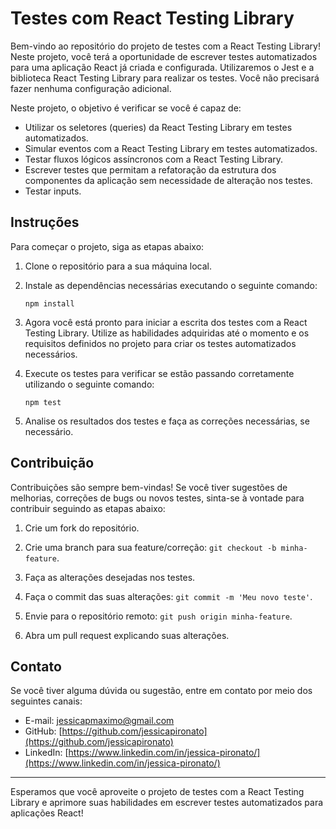 # Testes com React Testing Library

Bem-vindo ao repositório do projeto de testes com a React Testing Library! Neste projeto, você terá a oportunidade de escrever testes automatizados para uma aplicação React já criada e configurada. Utilizaremos o Jest e a biblioteca React Testing Library para realizar os testes. Você não precisará fazer nenhuma configuração adicional.

Neste projeto, o objetivo é verificar se você é capaz de:

- Utilizar os seletores (queries) da React Testing Library em testes automatizados.
- Simular eventos com a React Testing Library em testes automatizados.
- Testar fluxos lógicos assíncronos com a React Testing Library.
- Escrever testes que permitam a refatoração da estrutura dos componentes da aplicação sem necessidade de alteração nos testes.
- Testar inputs.

## Instruções

Para começar o projeto, siga as etapas abaixo:

1. Clone o repositório para a sua máquina local.

2. Instale as dependências necessárias executando o seguinte comando:
   ```
   npm install
   ```

3. Agora você está pronto para iniciar a escrita dos testes com a React Testing Library. Utilize as habilidades adquiridas até o momento e os requisitos definidos no projeto para criar os testes automatizados necessários.

4. Execute os testes para verificar se estão passando corretamente utilizando o seguinte comando:
   ```
   npm test
   ```

5. Analise os resultados dos testes e faça as correções necessárias, se necessário.

## Contribuição

Contribuições são sempre bem-vindas! Se você tiver sugestões de melhorias, correções de bugs ou novos testes, sinta-se à vontade para contribuir seguindo as etapas abaixo:

1. Crie um fork do repositório.

2. Crie uma branch para sua feature/correção: `git checkout -b minha-feature`.

3. Faça as alterações desejadas nos testes.

4. Faça o commit das suas alterações: `git commit -m 'Meu novo teste'`.

5. Envie para o repositório remoto: `git push origin minha-feature`.

6. Abra um pull request explicando suas alterações.

## Contato

Se você tiver alguma dúvida ou sugestão, entre em contato por meio dos seguintes canais:

- E-mail: jessicapmaximo@gmail.com
- GitHub: [https://github.com/jessicapironato](https://github.com/jessicapironato)
- LinkedIn: [https://www.linkedin.com/in/jessica-pironato/](https://www.linkedin.com/in/jessica-pironato/)

---

Esperamos que você aproveite o projeto de testes com a React Testing Library e aprimore suas habilidades em escrever testes automatizados para aplicações React!
